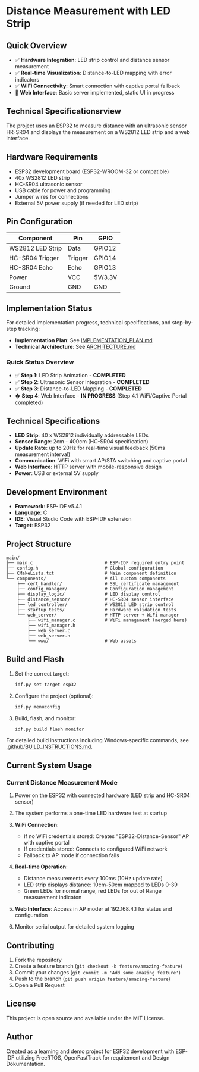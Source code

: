 # Distance Measurement with LED Strip 
## Quick Overview

- ✅ **Hardware Integration**: LED strip control and distance sensor measurement
- ✅ **Real-time Visualization**: Distance-to-LED mapping with error indicators
- ✅ **WiFi Connectivity**: Smart connection with captive portal fallback
- 🔄 **Web Interface**: Basic server implemented, static UI in progress

## Technical Specificationsrview

The project uses an ESP32 to measure distance with an ultrasonic sensor HR-SR04 and displays the measurement on a WS2812 LED strip and a web interface.

## Hardware Requirements

- ESP32 development board (ESP32-WROOM-32 or compatible)
- 40x WS2812 LED strip
- HC-SR04 ultrasonic sensor
- USB cable for power and programming
- Jumper wires for connections
- External 5V power supply (if needed for LED strip)

## Pin Configuration

| Component | Pin | GPIO |
|-----------|-----|------|
| WS2812 LED Strip | Data | GPIO12 |
| HC-SR04 Trigger | Trigger | GPIO14 |
| HC-SR04 Echo | Echo | GPIO13 |
| Power | VCC | 5V/3.3V |
| Ground | GND | GND |

## Implementation Status

For detailed implementation progress, technical specifications, and step-by-step tracking:

- **Implementation Plan**: See [IMPLEMENTATION_PLAN.md](IMPLEMENTATION_PLAN.md)
- **Technical Architecture**: See [ARCHITECTURE.md](ARCHITECTURE.md)

### Quick Status Overview

- ✅ **Step 1**: LED Strip Animation - **COMPLETED**
- ✅ **Step 2**: Ultrasonic Sensor Integration - **COMPLETED**
- ✅ **Step 3**: Distance-to-LED Mapping - **COMPLETED**
- � **Step 4**: Web Interface - **IN PROGRESS** (Step 4.1 WiFi/Captive Portal completed)

## Technical Specifications

- **LED Strip**: 40 x WS2812 individually addressable LEDs
- **Sensor Range**: 2cm - 400cm (HC-SR04 specification)
- **Update Rate**: up to 20Hz for real-time visual feedback (50ms measurement interval)
- **Communication**: WiFi with smart AP/STA switching and captive portal
- **Web Interface**: HTTP server with mobile-responsive design
- **Power**: USB or external 5V supply

## Development Environment

- **Framework**: ESP-IDF v5.4.1
- **Language**: C
- **IDE**: Visual Studio Code with ESP-IDF extension
- **Target**: ESP32

## Project Structure

```
main/
├── main.c                           # ESP-IDF required entry point
├── config.h                         # Global configuration  
├── CMakeLists.txt                   # Main component definition
└── components/                      # All custom components
    ├── cert_handler/                # SSL certificate management
    ├── config_manager/              # Configuration management
    ├── display_logic/               # LED display control
    ├── distance_sensor/             # HC-SR04 sensor interface
    ├── led_controller/              # WS2812 LED strip control
    ├── startup_tests/               # Hardware validation tests
    └── web_server/                  # HTTP server + WiFi manager
        ├── wifi_manager.c           # WiFi management (merged here)
        ├── wifi_manager.h
        ├── web_server.c
        ├── web_server.h
        └── www/                     # Web assets
```

## Build and Flash

1. Set the correct target:

   ```bash
   idf.py set-target esp32
   ```

2. Configure the project (optional):

   ```bash
   idf.py menuconfig
   ```

3. Build, flash, and monitor:

   ```bash
   idf.py build flash monitor
   ```

For detailed build instructions including Windows-specific commands, see [.github/BUILD_INSTRUCTIONS.md](.github/BUILD_INSTRUCTIONS.md).

## Current System Usage

### Current Distance Measurement Mode

1. Power on the ESP32 with connected hardware (LED strip and HC-SR04 sensor)
2. The system performs a one-time LED hardware test at startup
3. **WiFi Connection**:
   - If no WiFi credentials stored: Creates "ESP32-Distance-Sensor" AP with captive portal
   - If credentials stored: Connects to configured WiFi network
   - Fallback to AP mode if connection fails
4. **Real-time Operation**:
   - Distance measurements every 100ms (10Hz update rate)
   - LED strip displays distance: 10cm-50cm mapped to LEDs 0-39
   - Green LEDs for normal range, red LEDs for out of Range measurement indicaton
   
5. **Web Interface**: Access in AP moder at 192.168.4.1 for status and configuration
6. Monitor serial output for detailed system logging

## Contributing

1. Fork the repository
2. Create a feature branch (`git checkout -b feature/amazing-feature`)
3. Commit your changes (`git commit -m 'Add some amazing feature'`)
4. Push to the branch (`git push origin feature/amazing-feature`)
5. Open a Pull Request

## License

This project is open source and available under the MIT License.

## Author

Created as a learning and demo project for ESP32 development with ESP-IDF utilizing FreeRTOS, OpenFastTrack for requitement and Design Dokumentation. 
